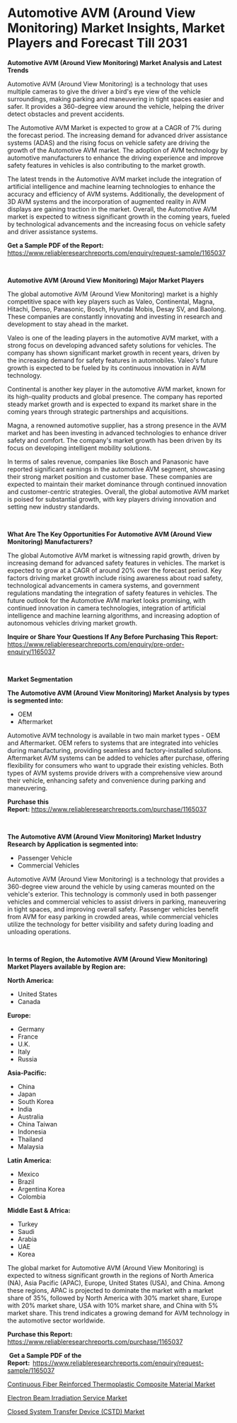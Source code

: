 <p><h1>Automotive AVM (Around View Monitoring) Market Insights, Market Players and Forecast Till 2031</h1></p><p><strong>Automotive AVM (Around View Monitoring) Market Analysis and Latest Trends</strong></p>
<p><p>Automotive AVM (Around View Monitoring) is a technology that uses multiple cameras to give the driver a bird's eye view of the vehicle surroundings, making parking and maneuvering in tight spaces easier and safer. It provides a 360-degree view around the vehicle, helping the driver detect obstacles and prevent accidents.</p><p>The Automotive AVM Market is expected to grow at a CAGR of 7% during the forecast period. The increasing demand for advanced driver assistance systems (ADAS) and the rising focus on vehicle safety are driving the growth of the Automotive AVM market. The adoption of AVM technology by automotive manufacturers to enhance the driving experience and improve safety features in vehicles is also contributing to the market growth.</p><p>The latest trends in the Automotive AVM market include the integration of artificial intelligence and machine learning technologies to enhance the accuracy and efficiency of AVM systems. Additionally, the development of 3D AVM systems and the incorporation of augmented reality in AVM displays are gaining traction in the market. Overall, the Automotive AVM market is expected to witness significant growth in the coming years, fueled by technological advancements and the increasing focus on vehicle safety and driver assistance systems.</p></p>
<p><strong>Get a Sample PDF of the Report:&nbsp;</strong> <a href="https://www.reliableresearchreports.com/enquiry/request-sample/1165037">https://www.reliableresearchreports.com/enquiry/request-sample/1165037</a></p>
<p>&nbsp;</p>
<p><strong>Automotive AVM (Around View Monitoring) Major Market Players</strong></p>
<p><p>The global automotive AVM (Around View Monitoring) market is a highly competitive space with key players such as Valeo, Continental, Magna, Hitachi, Denso, Panasonic, Bosch, Hyundai Mobis, Desay SV, and Baolong. These companies are constantly innovating and investing in research and development to stay ahead in the market.</p><p>Valeo is one of the leading players in the automotive AVM market, with a strong focus on developing advanced safety solutions for vehicles. The company has shown significant market growth in recent years, driven by the increasing demand for safety features in automobiles. Valeo's future growth is expected to be fueled by its continuous innovation in AVM technology.</p><p>Continental is another key player in the automotive AVM market, known for its high-quality products and global presence. The company has reported steady market growth and is expected to expand its market share in the coming years through strategic partnerships and acquisitions.</p><p>Magna, a renowned automotive supplier, has a strong presence in the AVM market and has been investing in advanced technologies to enhance driver safety and comfort. The company's market growth has been driven by its focus on developing intelligent mobility solutions.</p><p>In terms of sales revenue, companies like Bosch and Panasonic have reported significant earnings in the automotive AVM segment, showcasing their strong market position and customer base. These companies are expected to maintain their market dominance through continued innovation and customer-centric strategies. Overall, the global automotive AVM market is poised for substantial growth, with key players driving innovation and setting new industry standards.</p></p>
<p>&nbsp;</p>
<p><strong>What Are The Key Opportunities For Automotive AVM (Around View Monitoring) Manufacturers?</strong></p>
<p><p>The global Automotive AVM market is witnessing rapid growth, driven by increasing demand for advanced safety features in vehicles. The market is expected to grow at a CAGR of around 20% over the forecast period. Key factors driving market growth include rising awareness about road safety, technological advancements in camera systems, and government regulations mandating the integration of safety features in vehicles. The future outlook for the Automotive AVM market looks promising, with continued innovation in camera technologies, integration of artificial intelligence and machine learning algorithms, and increasing adoption of autonomous vehicles driving market growth.</p></p>
<p><strong>Inquire or Share Your Questions If Any Before Purchasing This Report:</strong> <a href="https://www.reliableresearchreports.com/enquiry/pre-order-enquiry/1165037">https://www.reliableresearchreports.com/enquiry/pre-order-enquiry/1165037</a></p>
<p>&nbsp;</p>
<p><strong>Market Segmentation</strong></p>
<p><strong>The Automotive AVM (Around View Monitoring) Market Analysis by types is segmented into:</strong></p>
<p><ul><li>OEM</li><li>Aftermarket</li></ul></p>
<p><p>Automotive AVM technology is available in two main market types - OEM and Aftermarket. OEM refers to systems that are integrated into vehicles during manufacturing, providing seamless and factory-installed solutions. Aftermarket AVM systems can be added to vehicles after purchase, offering flexibility for consumers who want to upgrade their existing vehicles. Both types of AVM systems provide drivers with a comprehensive view around their vehicle, enhancing safety and convenience during parking and maneuvering.</p></p>
<p><strong>Purchase this Report:&nbsp;</strong><a href="https://www.reliableresearchreports.com/purchase/1165037">https://www.reliableresearchreports.com/purchase/1165037</a></p>
<p>&nbsp;</p>
<p><strong>The Automotive AVM (Around View Monitoring) Market Industry Research by Application is segmented into:</strong></p>
<p><ul><li>Passenger Vehicle</li><li>Commercial Vehicles</li></ul></p>
<p><p>Automotive AVM (Around View Monitoring) is a technology that provides a 360-degree view around the vehicle by using cameras mounted on the vehicle's exterior. This technology is commonly used in both passenger vehicles and commercial vehicles to assist drivers in parking, maneuvering in tight spaces, and improving overall safety. Passenger vehicles benefit from AVM for easy parking in crowded areas, while commercial vehicles utilize the technology for better visibility and safety during loading and unloading operations.</p></p>
<p>&nbsp;</p>
<p><strong>In terms of Region, the Automotive AVM (Around View Monitoring) Market Players available by Region are:</strong></p>
<p>
    <p> <strong> North America: </strong>
        <ul>
            <li>United States</li>
            <li>Canada</li>
        </ul>
        </p> 
    <p> <strong> Europe: </strong>
        <ul>
            <li>Germany</li>
            <li>France</li>
            <li>U.K.</li>
            <li>Italy</li>
            <li>Russia</li>
        </ul>
        </p> 
    <p> <strong> Asia-Pacific: </strong>
        <ul>
            <li>China</li>
            <li>Japan</li>
            <li>South Korea</li>
            <li>India</li>
            <li>Australia</li>
            <li>China Taiwan</li>
            <li>Indonesia</li>
            <li>Thailand</li>
            <li>Malaysia</li>
        </ul>
        </p> 
    <p> <strong> Latin America: </strong>
        <ul>
            <li>Mexico</li>
            <li>Brazil</li>
            <li>Argentina Korea</li>
            <li>Colombia</li>
        </ul>
        </p> 
    <p> <strong> Middle East & Africa: </strong>
        <ul>
            <li>Turkey</li>
            <li>Saudi</li>
            <li>Arabia</li>
            <li>UAE</li>
            <li>Korea</li>
        </ul>
    </p>
    </p>
<p><p>The global market for Automotive AVM (Around View Monitoring) is expected to witness significant growth in the regions of North America (NA), Asia Pacific (APAC), Europe, United States (USA), and China. Among these regions, APAC is projected to dominate the market with a market share of 35%, followed by North America with 30% market share, Europe with 20% market share, USA with 10% market share, and China with 5% market share. This trend indicates a growing demand for AVM technology in the automotive sector worldwide.</p></p>
<p><strong>Purchase this Report: </strong><a href="https://www.reliableresearchreports.com/purchase/1165037">https://www.reliableresearchreports.com/purchase/1165037</a></p>
<p>&nbsp;<strong>Get a Sample PDF of the Report:&nbsp;&nbsp;</strong><a href="https://www.reliableresearchreports.com/enquiry/request-sample/1165037">https://www.reliableresearchreports.com/enquiry/request-sample/1165037</a></p>
<p><strong></strong></p>
<p><p><a href="https://view.publitas.com/reportprime-1/continuous-fiber-reinforced-thermoplastic-composite-material-market-with-the-goal-of-estimating-the-market-size-and-future-growth-potential-of-various-market-segments-based-on-component-applications-end-user-and-region/">Continuous Fiber Reinforced Thermoplastic Composite Material Market</a></p><p><a href="https://view.publitas.com/reportprime-1/electron-beam-irradiation-service-market-dynamics-2023-2030-also-about-its-market-trends-projections-and-opportunities/">Electron Beam Irradiation Service Market</a></p><p><a href="https://view.publitas.com/reportprime-1/closed-system-transfer-device-cstd-market-size-reflecting-a-forecast-till-2030-market-by-type-by-application-and-by-geography/">Closed System Transfer Device (CSTD) Market</a></p></p>